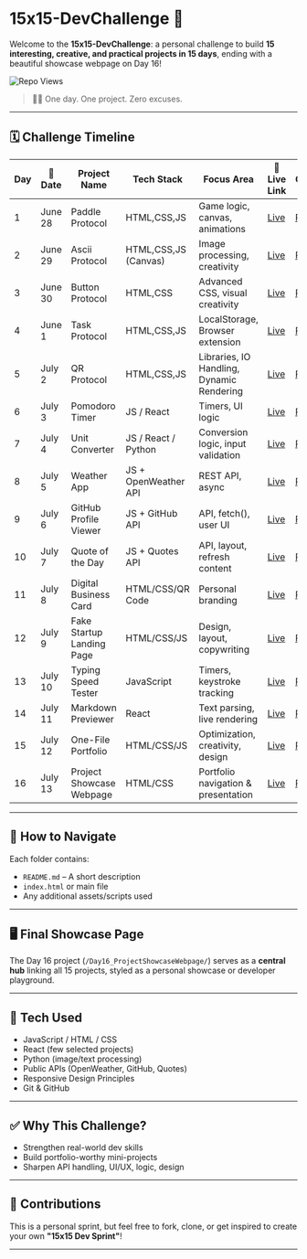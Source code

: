 # 15x15-DevChallenge 🚀

Welcome to the **15x15-DevChallenge**: a personal challenge to build **15 interesting, creative, and practical projects in 15 days**, ending with a beautiful showcase webpage on Day 16!

![Repo Views](https://komarev.com/ghpvc/?username=dkulthia&repo=15x15-DevChallenge&label=Repo%20views&color=grey&style=plastic&abbreviated=true)


> 👨‍💻 One day. One project. Zero excuses.

---

## 🗓️ Challenge Timeline

| Day | 📅 Date       | Project Name                  | Tech Stack               | Focus Area                                    | 🔗 Live Link                                           | 🧾 GitHub Repo                                           |
|-----|---------------|-------------------------------|--------------------------|------------------------------------------------|--------------------------------------------------------|----------------------------------------------------------|
| 1   | June 28       | Paddle Protocol               | HTML,CSS,JS              | Game logic, canvas, animations                 | [Live](https://dkulthia.github.io/Paddle-Protocol/)    | [Repo](https://github.com/dkulthia/Paddle-Protocol)      |
| 2   | June 29       | Ascii Protocol                | HTML,CSS,JS (Canvas)     | Image processing, creativity                   | [Live](https://dkulthia.github.io/Ascii-Protocol/)     | [Repo](https://github.com/dkulthia/Ascii-Protocol)       |
| 3   | June 30       | Button Protocol               | HTML,CSS                 | Advanced CSS, visual creativity                | [Live](https://dkulthia.github.io/Button-Protocol/)    | [Repo](https://github.com/dkulthia/Button-Protocol)      |
| 4   | June 1        | Task Protocol                 | HTML,CSS,JS              | LocalStorage, Browser extension                | [Live](https://dkulthia.github.io/Task-Protocol/)      | [Repo](https://github.com/dkulthia/Task-Protocol)        |
| 5   | July 2        | QR Protocol                   | HTML,CSS,JS              | Libraries, IO Handling, Dynamic Rendering      | [Live](https://dkulthia.github.io/QR-Protocol/)        | [Repo](https://github.com/dkulthia/QR-Protocol)          |
| 6   | July 3        | Pomodoro Timer                | JS / React               | Timers, UI logic                               | [Live](https://dkulthia.github.io/)                    | [Repo](https://github.com/dkulthia/)                     |
| 7   | July 4        | Unit Converter                | JS / React / Python      | Conversion logic, input validation             | [Live](https://dkulthia.github.io/)                    | [Repo](https://github.com/dkulthia/)                     |
| 8   | July 5        | Weather App                   | JS + OpenWeather API     | REST API, async                                | [Live](https://dkulthia.github.io/)                    | [Repo](https://github.com/dkulthia/)                     |
| 9   | July 6        | GitHub Profile Viewer         | JS + GitHub API          | API, fetch(), user UI                          | [Live](https://dkulthia.github.io/)                    | [Repo](https://github.com/dkulthia/)                     |
| 10  | July 7        | Quote of the Day              | JS + Quotes API          | API, layout, refresh content                   | [Live](https://dkulthia.github.io/)                    | [Repo](https://github.com/dkulthia/)                     |
| 11  | July 8        | Digital Business Card         | HTML/CSS/QR Code         | Personal branding                              | [Live](https://dkulthia.github.io/)                    | [Repo](https://github.com/dkulthia/)                     |
| 12  | July 9        | Fake Startup Landing Page     | HTML/CSS/JS              | Design, layout, copywriting                    | [Live](https://dkulthia.github.io/)                    | [Repo](https://github.com/dkulthia/)                     |
| 13  | July 10       | Typing Speed Tester           | JavaScript               | Timers, keystroke tracking                     | [Live](https://dkulthia.github.io/)                    | [Repo](https://github.com/dkulthia/)                     |
| 14  | July 11       | Markdown Previewer            | React                    | Text parsing, live rendering                   | [Live](https://dkulthia.github.io/)                    | [Repo](https://github.com/dkulthia/)                     |
| 15  | July 12       | One-File Portfolio            | HTML/CSS/JS              | Optimization, creativity, design               | [Live](https://dkulthia.github.io/)                    | [Repo](https://github.com/dkulthia/)                     |
| 16  | July 13       | Project Showcase Webpage      | HTML/CSS                 | Portfolio navigation & presentation            | [Live](https://dkulthia.github.io/)                    | [Repo](https://github.com/dkulthia/)                     |

---

## 📌 How to Navigate

Each folder contains:
- `README.md` – A short description
- `index.html` or main file
- Any additional assets/scripts used

---

## 🖥️ Final Showcase Page
The Day 16 project (`/Day16_ProjectShowcaseWebpage/`) serves as a **central hub** linking all 15 projects, styled as a personal showcase or developer playground.

---

## 🧰 Tech Used

- JavaScript / HTML / CSS
- React (few selected projects)
- Python (image/text processing)
- Public APIs (OpenWeather, GitHub, Quotes)
- Responsive Design Principles
- Git & GitHub

---

## ✅ Why This Challenge?

- Strengthen real-world dev skills
- Build portfolio-worthy mini-projects
- Sharpen API handling, UI/UX, logic, design

---

## 🙌 Contributions

This is a personal sprint, but feel free to fork, clone, or get inspired to create your own **"15x15 Dev Sprint"**!

---
